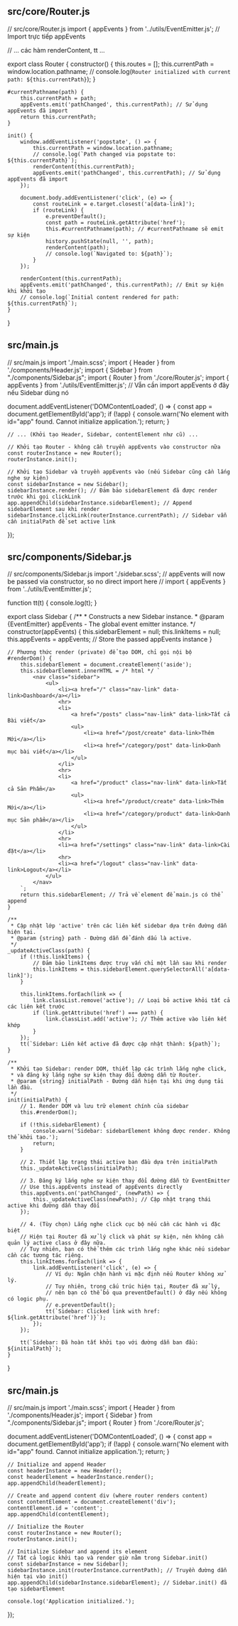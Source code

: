## src/core/Router.js

// src/core/Router.js
import { appEvents } from '../utils/EventEmitter.js'; // Import trực tiếp appEvents

// ... các hàm renderContent, tt ...

export class Router {
    constructor() {
        this.routes = [];
        this.currentPath = window.location.pathname;
        // console.log(`Router initialized with current path: ${this.currentPath}`);
    }

    #currentPathname(path) {
        this.currentPath = path;
        appEvents.emit('pathChanged', this.currentPath); // Sử dụng appEvents đã import
        return this.currentPath;
    }

    init() {
        window.addEventListener('popstate', () => {
            this.currentPath = window.location.pathname;
            // console.log(`Path changed via popstate to: ${this.currentPath}`);
            renderContent(this.currentPath);
            appEvents.emit('pathChanged', this.currentPath); // Sử dụng appEvents đã import
        });

        document.body.addEventListener('click', (e) => {
            const routeLink = e.target.closest('a[data-link]');
            if (routeLink) {
                e.preventDefault();
                const path = routeLink.getAttribute('href');
                this.#currentPathname(path); // #currentPathname sẽ emit sự kiện
                history.pushState(null, '', path);
                renderContent(path);
                // console.log(`Navigated to: ${path}`);
            }
        });

        renderContent(this.currentPath);
        appEvents.emit('pathChanged', this.currentPath); // Emit sự kiện khi khởi tạo
        // console.log(`Initial content rendered for path: ${this.currentPath}`);
    }
}

## src/main.js

// src/main.js
import './main.scss';
import { Header } from './components/Header.js';
import { Sidebar } from "./components/Sidebar.js";
import { Router } from './core/Router.js';
import { appEvents } from './utils/EventEmitter.js'; // Vẫn cần import appEvents ở đây nếu Sidebar dùng nó

document.addEventListener('DOMContentLoaded', () => {
    const app = document.getElementById('app');
    if (!app) {
        console.warn('No element with id="app" found. Cannot initialize application.');
        return;
    }

    // ... (Khởi tạo Header, Sidebar, contentElement như cũ) ...

    // Khởi tạo Router - không cần truyền appEvents vào constructor nữa
    const routerInstance = new Router();
    routerInstance.init();

    // Khởi tạo Sidebar và truyền appEvents vào (nếu Sidebar cũng cần lắng nghe sự kiện)
    const sidebarInstance = new Sidebar();
    sidebarInstance.render(); // Đảm bảo sidebarElement đã được render trước khi gọi clickLink
    app.appendChild(sidebarInstance.sidebarElement); // Append sidebarElement sau khi render
    sidebarInstance.clickLink(routerInstance.currentPath); // Sidebar vẫn cần initialPath để set active link
});

## src/components/Sidebar.js

// src/components/Sidebar.js
import './sidebar.scss';
// appEvents will now be passed via constructor, so no direct import here
// import { appEvents } from '../utils/EventEmitter.js'; 

function tt(t) {
    console.log(t);
}

export class Sidebar {
    /**
     * Constructs a new Sidebar instance.
     * @param {EventEmitter} appEvents - The global event emitter instance.
     */
    constructor(appEvents) {
        this.sidebarElement = null;
        this.linkItems = null;
        this.appEvents = appEvents; // Store the passed appEvents instance
    }

    // Phương thức render (private) để tạo DOM, chỉ gọi nội bộ
    #renderDom() {
        this.sidebarElement = document.createElement('aside');
        this.sidebarElement.innerHTML = /* html */ `
            <nav class="sidebar">
                <ul>
                    <li><a href="/" class="nav-link" data-link>Dashboard</a></li>
                    <hr>
                    <li>
                        <a href="/posts" class="nav-link" data-link>Tất cả Bài viết</a>
                        <ul>
                            <li><a href="/post/create" data-link>Thêm Mới</a></li>
                            <li><a href="/category/post" data-link>Danh mục bài viết</a></li>
                        </ul>
                    </li>
                    <hr>
                    <li>
                        <a href="/product" class="nav-link" data-link>Tất cả Sản Phẩm</a>
                        <ul>
                            <li><a href="/product/create" data-link>Thêm Mới</a></li>
                            <li><a href="/category/product" data-link>Danh mục Sản phẩm</a></li>
                        </ul>
                    </li>
                    <hr>
                    <li><a href="/settings" class="nav-link" data-link>Cài đặt</a></li>
                    <hr>
                    <li><a href="/logout" class="nav-link" data-link>Logout</a></li>
                </ul>
            </nav>
        `;
        return this.sidebarElement; // Trả về element để main.js có thể append
    }

    /**
     * Cập nhật lớp 'active' trên các liên kết sidebar dựa trên đường dẫn hiện tại.
     * @param {string} path - Đường dẫn để đánh dấu là active.
     */
    _updateActiveClass(path) {
        if (!this.linkItems) {
            // Đảm bảo linkItems được truy vấn chỉ một lần sau khi render
            this.linkItems = this.sidebarElement.querySelectorAll('a[data-link]');
        }

        this.linkItems.forEach(link => {
            link.classList.remove('active'); // Loại bỏ active khỏi tất cả các liên kết trước
            if (link.getAttribute('href') === path) {
                link.classList.add('active'); // Thêm active vào liên kết khớp
            }
        });
        tt(`Sidebar: Liên kết active đã được cập nhật thành: ${path}`);
    }

    /**
     * Khởi tạo Sidebar: render DOM, thiết lập các trình lắng nghe click,
     * và đăng ký lắng nghe sự kiện thay đổi đường dẫn từ Router.
     * @param {string} initialPath - Đường dẫn hiện tại khi ứng dụng tải lần đầu.
     */
    init(initialPath) {
        // 1. Render DOM và lưu trữ element chính của sidebar
        this.#renderDom(); 
        
        if (!this.sidebarElement) {
            console.warn('Sidebar: sidebarElement không được render. Không thể khởi tạo.');
            return;
        }

        // 2. Thiết lập trạng thái active ban đầu dựa trên initialPath
        this._updateActiveClass(initialPath);

        // 3. Đăng ký lắng nghe sự kiện thay đổi đường dẫn từ EventEmitter
        // Use this.appEvents instead of appEvents directly
        this.appEvents.on('pathChanged', (newPath) => {
            this._updateActiveClass(newPath); // Cập nhật trạng thái active khi đường dẫn thay đổi
        });

        // 4. (Tùy chọn) Lắng nghe click cục bộ nếu cần các hành vi đặc biệt
        // Hiện tại Router đã xử lý click và phát sự kiện, nên không cần quản lý active class ở đây nữa.
        // Tuy nhiên, bạn có thể thêm các trình lắng nghe khác nếu sidebar cần các tương tác riêng.
        this.linkItems.forEach(link => {
            link.addEventListener('click', (e) => {
                // Ví dụ: Ngăn chặn hành vi mặc định nếu Router không xử lý.
                // Tuy nhiên, trong cấu trúc hiện tại, Router đã xử lý, 
                // nên bạn có thể bỏ qua preventDefault() ở đây nếu không có logic phụ.
                // e.preventDefault(); 
                tt(`Sidebar: Clicked link with href: ${link.getAttribute('href')}`);
            });
        });

        tt(`Sidebar: Đã hoàn tất khởi tạo với đường dẫn ban đầu: ${initialPath}`);
    }
}

## src/main.js

// src/main.js
import './main.scss';
import { Header } from './components/Header.js';
import { Sidebar } from "./components/Sidebar.js";
import { Router } from './core/Router.js';

document.addEventListener('DOMContentLoaded', () => {
    const app = document.getElementById('app');
    if (!app) {
        console.warn('No element with id="app" found. Cannot initialize application.');
        return;
    }

    // Initialize and append Header
    const headerInstance = new Header();
    const headerElement = headerInstance.render();
    app.appendChild(headerElement);

    // Create and append content div (where router renders content)
    const contentElement = document.createElement('div');
    contentElement.id = 'content';
    app.appendChild(contentElement);

    // Initialize the Router
    const routerInstance = new Router();
    routerInstance.init();

    // Initialize Sidebar and append its element
    // Tất cả logic khởi tạo và render giờ nằm trong Sidebar.init()
    const sidebarInstance = new Sidebar();
    sidebarInstance.init(routerInstance.currentPath); // Truyền đường dẫn hiện tại vào init()
    app.appendChild(sidebarInstance.sidebarElement); // Sidebar.init() đã tạo sidebarElement
    
    console.log('Application initialized.');
});
